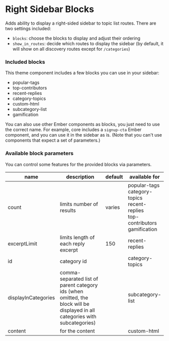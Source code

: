 # Right Sidebar Blocks

Adds ability to display a right-sided sidebar to topic list routes. There are two settings included:

- `blocks`: choose the blocks to display and adjust their ordering
- `show_in_routes`: decide which routes to display the sidebar (by default, it will show on all discovery routes except for `/categories`)

### Included blocks

This theme component includes a few blocks you can use in your sidebar:

- popular-tags
- top-contributors
- recent-replies
- category-topics
- custom-html
- subcategory-list
- gamification

You can also use other Ember components as blocks, you just need to use the correct name. For example, core includes a `signup-cta` Ember component, and you can use it in the sidebar as is. (Note that you can't use components that expect a set of parameters.)

### Available block parameters

You can control some features for the provided blocks via parameters.

| name                | description                                                                                                                       | default | available for                                                            |
| ------------------- | --------------------------------------------------------------------------------------------------------------------------------- | ------- | ------------------------------------------------------------------------ |
| count               | limits number of results                                                                                                          | varies  | popular-tags<br/>category-topics<br/>recent-replies<br/>top-contributors<br/>gamification |
| excerptLimit        | limits length of each reply excerpt                                                                                               | 150     | recent-replies                                                           |
| id                  | category id                                                                                                                       |         | category-topics                                                          |
| displayInCategories | comma-separated list of parent category ids (when omitted, the block will be displayed in all  categories with subcategories) |         | subcategory-list                                                         |
| content             | for the content                                  | | custom-html|
